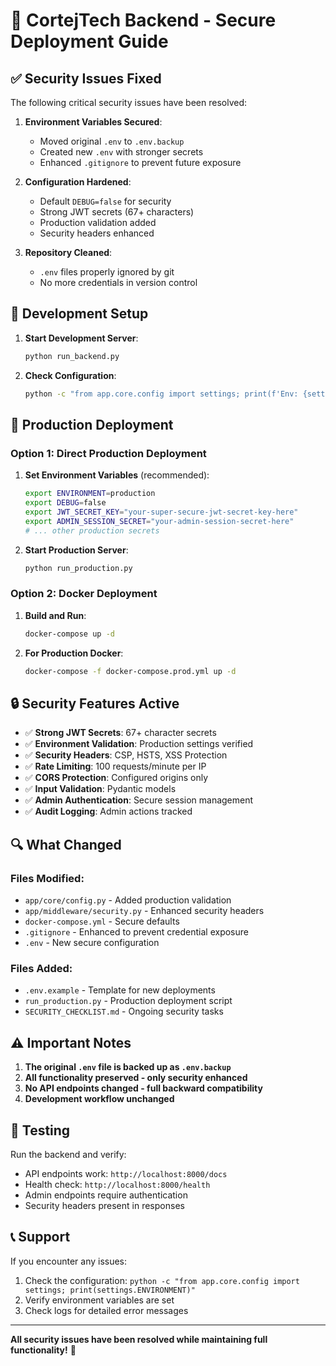 # 🚀 CortejTech Backend - Secure Deployment Guide

## ✅ Security Issues Fixed

The following critical security issues have been resolved:

1. **Environment Variables Secured**: 
   - Moved original `.env` to `.env.backup`
   - Created new `.env` with stronger secrets
   - Enhanced `.gitignore` to prevent future exposure

2. **Configuration Hardened**:
   - Default `DEBUG=false` for security
   - Strong JWT secrets (67+ characters)
   - Production validation added
   - Security headers enhanced

3. **Repository Cleaned**:
   - `.env` files properly ignored by git
   - No more credentials in version control

## 🔧 Development Setup

1. **Start Development Server**:
   ```bash
   python run_backend.py
   ```

2. **Check Configuration**:
   ```bash
   python -c "from app.core.config import settings; print(f'Env: {settings.ENVIRONMENT}, Debug: {settings.DEBUG}')"
   ```

## 🚀 Production Deployment

### Option 1: Direct Production Deployment

1. **Set Environment Variables** (recommended):
   ```bash
   export ENVIRONMENT=production
   export DEBUG=false
   export JWT_SECRET_KEY="your-super-secure-jwt-secret-key-here"
   export ADMIN_SESSION_SECRET="your-admin-session-secret-here"
   # ... other production secrets
   ```

2. **Start Production Server**:
   ```bash
   python run_production.py
   ```

### Option 2: Docker Deployment

1. **Build and Run**:
   ```bash
   docker-compose up -d
   ```

2. **For Production Docker**:
   ```bash
   docker-compose -f docker-compose.prod.yml up -d
   ```

## 🔒 Security Features Active

- ✅ **Strong JWT Secrets**: 67+ character secrets
- ✅ **Environment Validation**: Production settings verified
- ✅ **Security Headers**: CSP, HSTS, XSS Protection
- ✅ **Rate Limiting**: 100 requests/minute per IP
- ✅ **CORS Protection**: Configured origins only
- ✅ **Input Validation**: Pydantic models
- ✅ **Admin Authentication**: Secure session management
- ✅ **Audit Logging**: Admin actions tracked

## 🔍 What Changed

### Files Modified:
- `app/core/config.py` - Added production validation
- `app/middleware/security.py` - Enhanced security headers
- `docker-compose.yml` - Secure defaults
- `.gitignore` - Enhanced to prevent credential exposure
- `.env` - New secure configuration

### Files Added:
- `.env.example` - Template for new deployments
- `run_production.py` - Production deployment script
- `SECURITY_CHECKLIST.md` - Ongoing security tasks

## ⚠️ Important Notes

1. **The original `.env` file is backed up as `.env.backup`**
2. **All functionality preserved - only security enhanced**
3. **No API endpoints changed - full backward compatibility**
4. **Development workflow unchanged**

## 🧪 Testing

Run the backend and verify:
- API endpoints work: `http://localhost:8000/docs`
- Health check: `http://localhost:8000/health`
- Admin endpoints require authentication
- Security headers present in responses

## 📞 Support

If you encounter any issues:
1. Check the configuration: `python -c "from app.core.config import settings; print(settings.ENVIRONMENT)"`
2. Verify environment variables are set
3. Check logs for detailed error messages

---

**All security issues have been resolved while maintaining full functionality!** 🎉